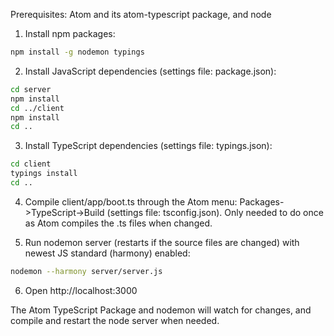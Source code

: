 Prerequisites: Atom and its atom-typescript package, and node

1. Install npm packages:
```sh
npm install -g nodemon typings
```

2. Install JavaScript dependencies (settings file: package.json):
```sh
cd server
npm install
cd ../client
npm install
cd ..
```

3. Install TypeScript dependencies (settings file: typings.json):
```sh
cd client
typings install
cd ..
```

4. Compile client/app/boot.ts through the Atom menu: Packages->TypeScript->Build (settings file: tsconfig.json). 
Only needed to do once as Atom compiles the .ts files when changed. 

5. Run nodemon server (restarts if the source files are changed) with newest JS standard (harmony) enabled:
```sh
nodemon --harmony server/server.js
```

6. Open http://localhost:3000

The Atom TypeScript Package and nodemon will watch for changes, and compile and restart
the node server when needed. 